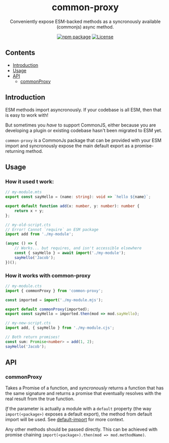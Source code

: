 <div style="text-align:center">

# common-proxy
Conveniently expose ESM-backed methods as a syncronously available (commonjs) async method.

[![npm package](https://badge.fury.io/js/common-proxy.svg)](https://www.npmjs.com/package/common-proxy)
[![License](https://img.shields.io/npm/l/common-proxy.svg)](https://github.com/JacobLey/leyman/blob/main/tools/common-proxy/LICENSE)

</div>

## Contents

- [Introduction](#introduction)
- [Usage](#usage)
- [API](#api)
  - [commonProxy](#commonproxy)

## Introduction

ESM methods import asyncronously. If your codebase is all ESM, then that is easy to work with!

But sometimes you _have_ to support CommonJS, either because you are developing a plugin or existing codebase hasn't been migrated to ESM yet.

`common-proxy` is a CommonJs package that can be provided with your ESM import and syncronously expose the main default export as a promise-returning method.

## Usage

### How it used t work:

```mts
// my-module.mts
export const sayHello = (name: string): void => `hello ${name}`;

export default function add(x: number, y: number): number {
    return x + y;
};
```

```cts
// my-old-script.cts
// Error! Cannot `require` an ESM package
import add from './my-module';

(async () => {
    // Works... but requires, and isn't accessible elsewhere
    const { sayHello } = await import('./my-module');
    sayHello('Jacob');
})();
```

### How it works with common-proxy

```cts
// my-module.cts
import { commonProxy } from 'common-proxy';

const imported = import('./my-module.mjs');

export default commonProxy(imported);
export const sayHello = imported.then(mod => mod.sayHello);
```

```cts
// my-new-script.cts
import add, { sayHello } from './my-module.cjs';

// Both return promises!
const sum: Promise<number> = add(1, 2);
sayHello('Jacob');
```

## API

### commonProxy

Takes a Promise of a function, and _syncronously_ returns a function that has the same signature and returns a promise that eventually resolves with the real result from the true function.

_If_ the parameter is actually a module with a `default` property (the way `import(<package>)` exposes a default export), the method from default import will be used. See [default-import](https://www.npmjs.com/package/default-import) for more context.

Any other methods should be passed directly. This can be achieved with promise chaining `import(<package>).then(mod => mod.methodName)`.